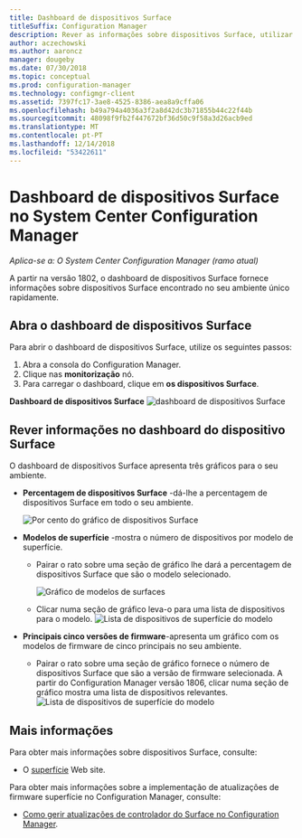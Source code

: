 ```yaml
---
title: Dashboard de dispositivos Surface
titleSuffix: Configuration Manager
description: Rever as informações sobre dispositivos Surface, utilizar o dashboard.
author: aczechowski
ms.author: aaroncz
manager: dougeby
ms.date: 07/30/2018
ms.topic: conceptual
ms.prod: configuration-manager
ms.technology: configmgr-client
ms.assetid: 7397fc17-3ae8-4525-8386-aea8a9cffa06
ms.openlocfilehash: b49a794a4036a3f2a8d42dc3b71855b44c22f44b
ms.sourcegitcommit: 48098f9fb2f447672bf36d50c9f58a3d26acb9ed
ms.translationtype: MT
ms.contentlocale: pt-PT
ms.lasthandoff: 12/14/2018
ms.locfileid: "53422611"
---
```

# <a name="surface-device-dashboard-in-system-center-configuration-manager"></a>Dashboard de dispositivos Surface no System Center Configuration Manager

*Aplica-se a: O System Center Configuration Manager (ramo atual)*

A partir na versão 1802, o dashboard de dispositivos Surface fornece informações sobre dispositivos Surface encontrado no seu ambiente único rapidamente. <!--1355788-->

## <a name="open-the-surface-device-dashboard"></a>Abra o dashboard de dispositivos Surface

Para abrir o dashboard de dispositivos Surface, utilize os seguintes passos: 

1. Abra a consola do Configuration Manager. 
2. Clique nas **monitorização** nó. 
3. Para carregar o dashboard, clique em **os dispositivos Surface**.

**Dashboard de dispositivos Surface**
![dashboard de dispositivos Surface](media/Surface-device-dashboard.PNG)



## <a name="reviewing-information-in-the-surface-device-dashboard"></a>Rever informações no dashboard do dispositivo Surface

O dashboard de dispositivos Surface apresenta três gráficos para o seu ambiente. 

- **Percentagem de dispositivos Surface** -dá-lhe a percentagem de dispositivos Surface em todo o seu ambiente.

    ![Por cento do gráfico de dispositivos Surface](media/Percent-Surface-Devices.PNG)
- **Modelos de superfície** -mostra o número de dispositivos por modelo de superfície. 
  - Pairar o rato sobre uma seção de gráfico lhe dará a percentagem de dispositivos Surface que são o modelo selecionado. 

       ![Gráfico de modelos de surfaces](media/Surface-Models-Hover.PNG)
  - Clicar numa seção de gráfico leva-o para uma lista de dispositivos para o modelo. 
      ![Lista de dispositivos de superfície do modelo](media/Surface-Model-Device-List.PNG)

- **Principais cinco versões de firmware**-apresenta um gráfico com os modelos de firmware de cinco principais no seu ambiente. 
  - Pairar o rato sobre uma seção de gráfico fornece o número de dispositivos Surface que são a versão de firmware selecionada. A partir do Configuration Manager versão 1806, clicar numa seção de gráfico mostra uma lista de dispositivos relevantes. <!--1358654--> ![Lista de dispositivos de superfície do modelo](media/Surface-Firmware-Hover.PNG)


## <a name="more-information"></a>Mais informações

Para obter mais informações sobre dispositivos Surface, consulte:
 - O [superfície]( https://go.microsoft.com/fwlink/?linkid=861998) Web site.
    
Para obter mais informações sobre a implementação de atualizações de firmware superfície no Configuration Manager, consulte:
 - [Como gerir atualizações de controlador do Surface no Configuration Manager]( https://support.microsoft.com/help/4098906).




